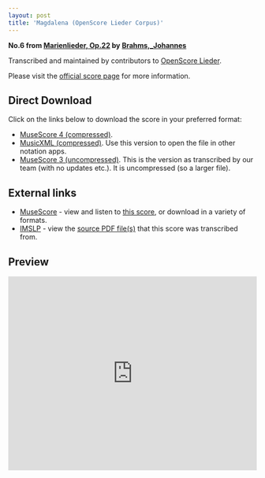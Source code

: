 ```yaml
---
layout: post
title: 'Magdalena (OpenScore Lieder Corpus)'
---
```


__No.6 from [Marienlieder, Op.22](https://fourscoreandmore.org/openscore/lieder/Brahms%2C_Johannes/Marienlieder%2C_Op.22/) by [Brahms,_Johannes](https://fourscoreandmore.org/openscore/lieder/Brahms%2C_Johannes)__

Transcribed and maintained by contributors to [OpenScore Lieder].

Please visit the [official score page] for more information.

[official score page]: https://musescore.com/openscore-lieder-corpus/scores/8702982
[OpenScore Lieder]: https://musescore.com/openscore-lieder-corpus

## Direct Download

Click on the links below to download the score in your preferred format:
- [MuseScore 4 (compressed)](https://fourscoreandmore.org/openscore/lieder/Brahms%2C_Johannes/Marienlieder%2C_Op.22/6_Magdalena.mscz).
- [MusicXML (compressed)](https://fourscoreandmore.org/openscore/lieder/Brahms%2C_Johannes/Marienlieder%2C_Op.22/6_Magdalena.mxl). Use this version to open the file in other notation apps.
- [MuseScore 3 (uncompressed)](https://raw.githubusercontent.com/OpenScore/Lieder/refs/heads/main/scores/Brahms%2C_Johannes/Marienlieder%2C_Op.22/6_Magdalena/lc8702982.mscx). This is the version as transcribed by our team (with no updates etc.). It is uncompressed (so a larger file).

## External links

- [MuseScore] - view and listen to [this score][MuseScore], or download in a variety of formats.
- [IMSLP] - view the [source PDF file(s)][IMSLP] that this score was transcribed from.

[MuseScore]: https://musescore.com/score/8702982
[IMSLP]: https://imslp.org/wiki/Special:ReverseLookup/22901

## Preview

<iframe width="100%" height="394" src="https://musescore.com/openscore-lieder-corpus/scores/8702982/embed" frameborder="0" allowfullscreen allow="autoplay; fullscreen"></iframe>
